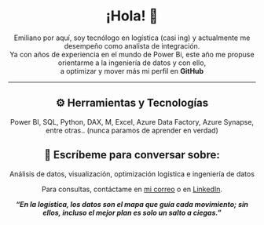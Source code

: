 <h1 align='center'>¡Hola! 👋</h1>
<p align='center'>
Emiliano por aquí, soy tecnólogo en logística (casi ing) y actualmente me desempeño como analista de integración. <br>
Ya con años de experiencia en el mundo de Power Bi, este año me propuse orientarme a la ingeniería de datos y con ello, <br>
a optimizar y mover más mi perfil en <b>GitHub</b>
</p>

---

<h2 align='center'>⚙️ Herramientas y Tecnologías</h2>
<p align='center'>
Power BI, SQL, Python, DAX, M, Excel, Azure Data Factory, Azure Synapse, entre otras.. (nunca paramos de aprender en verdad)
</p>

<h2 align='center'>💬 Escríbeme para conversar sobre:</h2>
<p align='center'>
Análisis de datos, visualización, optimización logística e ingeniería de datos
</p>

<p align='center'>
Para consultas, contáctame en <a href="mailto:e.islasrivero@gmail.com">mi correo</a> o en <a href="https://www.linkedin.com/in/e-islasrivero/">LinkedIn</a>.
</p>

<p align='center'><i><b>“En la logística, los datos son el mapa que guía cada movimiento; sin ellos, incluso el mejor plan es solo un salto a ciegas.”</b></i></p>


